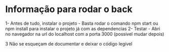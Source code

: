 # Informação para rodar o back

1- Antes de tudo, instalar o projeto
	- Basta rodar o comando npm start ou npm install para instalar o projeto já com as dependencias
2- Testar
	- Abri no navegador na url do localhost com a porta 3000 (possivel mudar depois)



3 Não se esqueçam de documentar e deixar o código legível
